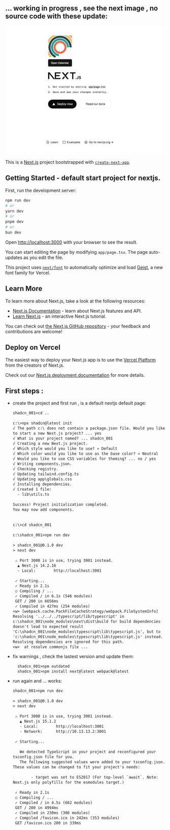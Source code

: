 ## ... working in progress , see the next image , no source code with these update:

!['shadcn.bmp'](shadcn.bmp)

This is a [Next.js](https://nextjs.org) project bootstrapped with [`create-next-app`](https://nextjs.org/docs/app/api-reference/cli/create-next-app).

## Getting Started - default start project for nextjs.

First, run the development server:

```bash
npm run dev
# or
yarn dev
# or
pnpm dev
# or
bun dev
```

Open [http://localhost:3000](http://localhost:3000) with your browser to see the result.

You can start editing the page by modifying `app/page.tsx`. The page auto-updates as you edit the file.

This project uses [`next/font`](https://nextjs.org/docs/app/building-your-application/optimizing/fonts) to automatically optimize and load [Geist](https://vercel.com/font), a new font family for Vercel.

## Learn More

To learn more about Next.js, take a look at the following resources:

- [Next.js Documentation](https://nextjs.org/docs) - learn about Next.js features and API.
- [Learn Next.js](https://nextjs.org/learn) - an interactive Next.js tutorial.

You can check out [the Next.js GitHub repository](https://github.com/vercel/next.js) - your feedback and contributions are welcome!

## Deploy on Vercel

The easiest way to deploy your Next.js app is to use the [Vercel Platform](https://vercel.com/new?utm_medium=default-template&filter=next.js&utm_source=create-next-app&utm_campaign=create-next-app-readme) from the creators of Next.js.

Check out our [Next.js deployment documentation](https://nextjs.org/docs/app/building-your-application/deploying) for more details.

## First steps :

- create the project and first run , is a default nextjs default page:
  ```
  shadcn_001>cd ..

  c:\>npx shadcn@latest init
  √ The path c:\ does not contain a package.json file. Would you like to start a new Next.js project? ... yes
  √ What is your project named? ... shadcn_001
  √ Creating a new Next.js project.
  √ Which style would you like to use? » Default
  √ Which color would you like to use as the base color? » Neutral
  √ Would you like to use CSS variables for theming? ... no / yes
  √ Writing components.json.
  √ Checking registry.
  √ Updating tailwind.config.ts
  √ Updating app\globals.css
  √ Installing dependencies.
  √ Created 1 file:
    - lib\utils.ts
  
  Success! Project initialization completed.
  You may now add components.
  
  
  c:\>cd shadcn_001
  
  c:\shadcn_001>npm run dev
  
  > shadcn_001@0.1.0 dev
  > next dev
  
   ⚠ Port 3000 is in use, trying 3001 instead.
    ▲ Next.js 14.2.16
    - Local:        http://localhost:3001
  
   ✓ Starting...
   ✓ Ready in 2.1s
   ○ Compiling / ...
   ✓ Compiled / in 6.1s (546 modules)
   GET / 200 in 6656ms
   ✓ Compiled in 427ms (254 modules)
  <w> [webpack.cache.PackFileCacheStrategy/webpack.FileSystemInfo] Resolving '../../../typescript/lib/typescript' in c:\shadcn_001\node_modules\next\dist\build for build dependencies doesn't lead to expected result 'C:\shadcn_001\node_modules\typescript\lib\typescript.js', but to 'c:\shadcn_001\node_modules\typescript\lib\typescript.js' instead. Resolving dependencies are ignored for this path.
  <w>  at resolve commonjs file ...
  ```

- fix warnings , check the lastest version amd update them:

  ```
    shadcn_001>npm outdated
    shadcn_001>npm install next@latest webpack@latest
  ```
- run again and ... works:
  
  ```
  shadcn_001>npm run dev

  > shadcn_001@0.1.0 dev
  > next dev
  
   ⚠ Port 3000 is in use, trying 3001 instead.
     ▲ Next.js 15.1.2
     - Local:        http://localhost:3001
     - Network:      http://10.13.13.2:3001
  
   ✓ Starting...
  
     We detected TypeScript in your project and reconfigured your tsconfig.json file for you.
     The following suggested values were added to your tsconfig.json. These values can be changed to fit your project's needs:
  
          - target was set to ES2017 (For top-level `await`. Note: Next.js only polyfills for the esmodules target.)
  
   ✓ Ready in 2.1s
   ○ Compiling / ...
   ✓ Compiled / in 4.5s (662 modules)
   GET / 200 in 4994ms
   ✓ Compiled in 230ms (306 modules)
   ✓ Compiled /favicon.ico in 242ms (353 modules)
   GET /favicon.ico 200 in 339ms
  ```
